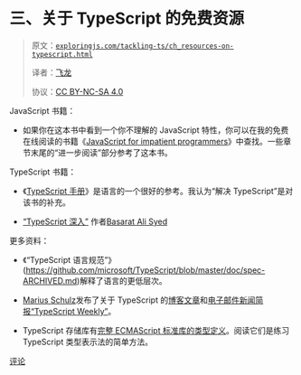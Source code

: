 # 三、关于 TypeScript 的免费资源

> 原文：[`exploringjs.com/tackling-ts/ch_resources-on-typescript.html`](https://exploringjs.com/tackling-ts/ch_resources-on-typescript.html)
> 
> 译者：[飞龙](https://github.com/wizardforcel)
> 
> 协议：[CC BY-NC-SA 4.0](https://creativecommons.org/licenses/by-nc-sa/4.0/)


JavaScript 书籍：

+   如果你在这本书中看到一个你不理解的 JavaScript 特性，你可以在我的免费在线阅读的书籍《[JavaScript for impatient programmers](https://exploringjs.com/impatient-js/)》中查找。一些章节末尾的“进一步阅读”部分参考了这本书。

TypeScript 书籍：

+   《[TypeScript 手册](http://www.typescriptlang.org/docs/handbook/)》是语言的一个很好的参考。我认为“解决 TypeScript”是对该书的补充。

+   [“TypeScript 深入”](https://github.com/basarat/typescript-book) 作者[Basarat Ali Syed](https://twitter.com/basarat)

更多资料：

+   《“TypeScript 语言规范”》(https://github.com/microsoft/TypeScript/blob/master/doc/spec-ARCHIVED.md)解释了语言的更低层次。

+   [Marius Schulz](https://twitter.com/mariusschulz)发布了关于 TypeScript 的[博客文章](https://mariusschulz.com)和[电子邮件新闻简报“TypeScript Weekly”](https://www.typescript-weekly.com)。

+   TypeScript 存储库有[完整 ECMAScript 标准库的类型定义](https://github.com/Microsoft/TypeScript/blob/master/lib/)。阅读它们是练习 TypeScript 类型表示法的简单方法。

[评论](https://github.com/rauschma/tackling-ts/issues/3)
